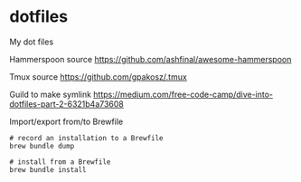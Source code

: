 # dotfiles
My dot files

Hammerspoon source
https://github.com/ashfinal/awesome-hammerspoon

Tmux source
https://github.com/gpakosz/.tmux

Guild to make symlink
https://medium.com/free-code-camp/dive-into-dotfiles-part-2-6321b4a73608

Import/export from/to Brewfile
```
# record an installation to a Brewfile
brew bundle dump

# install from a Brewfile
brew bundle install
```
